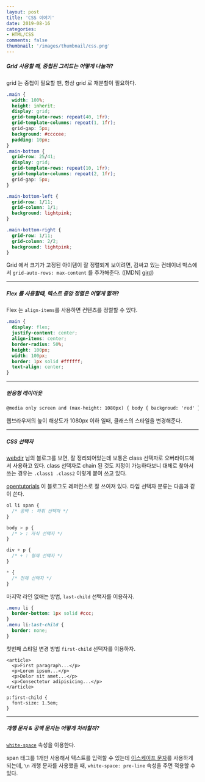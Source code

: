 ```yaml
---
layout: post
title: 'CSS 이야기'
date: 2019-08-16
categories:
- HTML/CSS
comments: false
thumbnail: '/images/thumbnail/css.png'
---
```


##### Grid 사용할 때, 중첩된 그리드는 어떻게 나눌까?

grid 는 중첩이 필요할 땐, 항상 grid 로 재분할이 필요하다.

```css
.main {
  width: 100%;
  height: inherit;
  display: grid;
  grid-template-rows: repeat(40, 1fr);
  grid-template-columns: repeat(1, 1fr);
  grid-gap: 5px;
  background: #ccccee;
  padding: 10px;
}
.main-bottom {
  grid-row: 25/41;
  display: grid;
  grid-template-rows: repeat(10, 1fr);
  grid-template-columns: repeat(2, 1fr);
  grid-gap: 5px;
}

.main-bottom-left {
  grid-row: 1/11;
  grid-column: 1/1;
  background: lightpink;
}

.main-bottom-right {
  grid-row: 1/11;
  grid-column: 2/2;
  background: lightpink;
}
```

Grid 에서 크기가 고정된 아이템이 잘 정렬되게 보이려면, 감싸고 있는 컨테이너 박스에서 `grid-auto-rows: max-content` 를 추가해준다.
([MDN] [gird])

---
##### Flex 를 사용할때, 텍스트 중앙 정렬은 어떻게 할까?

Flex 는 `align-items`를 사용하면 컨텐츠를 정렬할 수 있다.

```css
.main {
  display: flex;
  justify-content: center;
  align-items: center;
  border-radius: 50%;
  height: 100px;
  width: 100px;
  border: 1px solid #ffffff;
  text-align: center;
}
```

---
##### 반응형 레이아웃

```html
@media only screen and (max-height: 1080px) { body { backgroud: 'red' } }
```

웹브라우저의 높이 해상도가 1080px 이하 일때, 클래스의 스타일을 변경해준다.

[webdir]: https://webdir.tistory.com/339
[opentutorials]: https://opentutorials.org/module/484/4150
[gird]: https://developer.mozilla.org/en-US/docs/Web/CSS/grid-auto-rows

---
##### CSS 선택자

[webdir][webdir] 님의 블로그를 보면, 잘 정리되어있는데 보통은 class 선택자로 오버라이드해서 사용하고 있다.
class 선택자로 chain 된 것도 지정이 가능하다보니 대체로 찾아서 쓰는 경우는 `.class1 .class2` 이렇게 붙여 쓰고 있다.

[opentutorials][opentutorials] 이 블로그도 레퍼런스로 잘 쓰여져 있다.
타입 선택자 분류는 다음과 같이 쓴다.

```css
ol li span {
  /* 공백 : 하위 선택자 */
}

body > p {
  /* > : 자식 선택자 */
}

div + p {
  /* + : 형제 선택자 */
}

* {
  /* 전체 선택자 */
}
```

마지막 라인 없애는 방법, `last-child` 선택자를 이용하자.

```css
.menu li {
  border-bottom: 1px solid #ccc;
}
.menu li:last-child {
  border: none;
}
```

첫번째 스탸일 변경 방법 `first-child` 선택자를 이용하자.

```
<article>
  <p>First paragraph...</p>
  <p>Lorem ipsum...</p>
  <p>Dolor sit amet...</p>
  <p>Consectetur adipisicing...</p>
</article>
```

```
p:first-child {
  font-size: 1.5em;
}
```

--- 
##### 개행 문자 & 공백 문자는 어떻게 처리할까?
[`white-space`](https://developer.mozilla.org/ko/docs/Web/CSS/white-space) 속성을 이용한다. 

span 태그를 1개만 사용해서 텍스트를 입력할 수 있는데 [이스케이프 문자](https://ko.wikipedia.org/wiki/%EC%9D%B4%EC%8A%A4%EC%BC%80%EC%9D%B4%ED%94%84_%EB%AC%B8%EC%9E%90)를 사용하게 되는데, `\n` 개행 문자를 사용했을 때, `white-space: pre-line` 속성을 주면 적용할 수 있다. 
